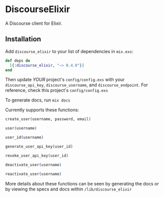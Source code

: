 # DiscourseElixir

A Discourse client for Elixir.

## Installation

Add `discourse_elixir` to your list of dependencies in `mix.exs`:

```elixir
def deps do
  [{:discourse_elixir, "~> 0.4.0"}]
end
```

Then update *YOUR* project's `config/config.exs` with your `discourse_api_key`, `discourse_username`, and `discourse_endpoint`.
For reference, check this project's `config/config.exs`

To generate docs, run `mix docs`

Currently supports these functions:

```elixir
create_user(username, password, email)

user(username)

user_id(username)

generate_user_api_key(user_id)

revoke_user_api_key(user_id)

deactivate_user(username)

reactivate_user(username)
```
More details about these functions can be seen by generating the docs or by viewing the specs and docs within `/lib/discourse_elixir`
